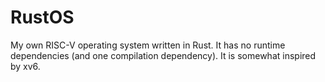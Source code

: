 # RustOS

My own RISC-V operating system written in Rust. It has no runtime dependencies (and one compilation dependency). It is somewhat inspired by xv6.


